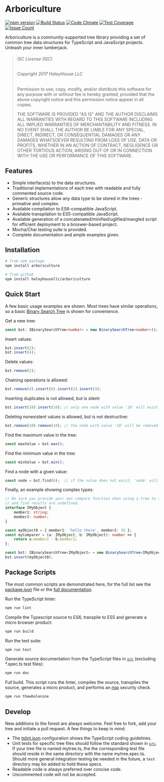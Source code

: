 # Arboriculture

[![npm version](https://badge.fury.io/js/arboriculture.svg)](https://badge.fury.io/js/arboriculture)
[![Build Status](https://travis-ci.org/haleyhousellc/arboriculture.svg?branch=master)](https://travis-ci.org/haleyhousellc/arboriculture)
[![Code Climate](https://codeclimate.com/github/haleyhousellc/arboriculture/badges/gpa.svg)](https://codeclimate.com/github/haleyhousellc/arboriculture)
[![Test Coverage](https://codeclimate.com/github/haleyhousellc/arboriculture/badges/coverage.svg)](https://codeclimate.com/github/haleyhousellc/arboriculture/coverage)
[![Issue Count](https://codeclimate.com/github/haleyhousellc/arboriculture/badges/issue_count.svg)](https://codeclimate.com/github/haleyhousellc/arboriculture)

Arboriculture is a community-supported tree library providing a set of common tree data structures for TypeScript and
JavaScript projects.  Unleash your inner lumberjack.

>###### ISC License (ISC)
>
>###### Copyright 2017 HaleyHouse LLC
>
>Permission to use, copy, modify, and/or distribute this software for any purpose with or without fee is hereby granted,
>provided that the above copyright notice and this permission notice appear in all copies.
>
>THE SOFTWARE IS PROVIDED "AS IS" AND THE AUTHOR DISCLAIMS ALL WARRANTIES WITH REGARD TO THIS SOFTWARE INCLUDING
>ALL IMPLIED WARRANTIES OF MERCHANTABILITY AND FITNESS. IN NO EVENT SHALL THE AUTHOR BE LIABLE FOR ANY SPECIAL, DIRECT,
>INDIRECT, OR CONSEQUENTIAL DAMAGES OR ANY DAMAGES WHATSOEVER RESULTING FROM LOSS OF USE, DATA OR PROFITS, WHETHER IN AN
>ACTION OF CONTRACT, NEGLIGENCE OR OTHER TORTIOUS ACTION, ARISING OUT OF OR IN CONNECTION WITH THE USE OR PERFORMANCE
>OF THIS SOFTWARE.

## Features

- Simple interface(s) to the data structures.
- Traditional implementations of each tree with readable and fully commented source code.
- Generic structures allow any data type to be stored in the trees - primative and complex.
- Available compilation to ES6-compatible JavaScript.
- Available transpilation to ES5-compatible JavaScript.
- Available generation of a concatenated/minified/uglified/mangled script for efficient deployment to a broswer-based
  project.
- Mocha/Chai testing suite is provided.
- Complete documentation and ample examples given.

## Installation

```bash
# from npm package
npm install arboriculture

# from github
npm install haleyhousellc/arboriculture
```

## Quick Start

A few basic usage examples are shown.  Most trees have similar operations, so a basic
[Binary Search Tree](https://github.com/haleyhousellc/arboriculture/blob/master/src/binary-search-tree/binary-search-tree.ts)
is shown for convenience.

Get a new tree:
```typescript
const bst: IBinarySearchTree<number> = new BinarySearchTree<number>();
```

Insert values:
```typescript
bst.insert(2);
bst.insert(4);
```

Delete values:
```typescript
bst.remove(2);
```

Chaining operations is allowed:
```typescript
bst.remove(4).insert(6).insert(2).insert(3);
```

Inserting duplicates is not allowed, but is silent:
```typescript
bst.insert(10).insert(10); // only one node with value '10' will exist
```

Deleting nonexistent values is allowed, but is not destructive:
```typescript
bst.remove(10).remove(10); // the node with value '10' will be removed on the first call, no change on the second call
```

Find the maximum value in the tree:
```typescript
const maxValue = bst.max();
```

Find the minimum value in the tree:
```typescript
const minValue = bst.min();
```

Find a node with a given value:
```typescript
const node = bst.find(6);  // if the value does not exist, 'node' will be null
```

Finally, an example showing complex types:
```typescript
// Be sure you provide your own compare function when using a tree to store custom objects, otherwise insert, remove,
// and find results are undefined.
interface IMyObject {
    member1: string;
    member2: number;
}

const myObject0 = { member1: 'hello there', member2: 35 };
const myComparer = (a: IMyObject, b: IMyObject): number => {
    return a.member2 - b.member2;
};

const bst: IBinarySearchTree<IMyObject> = new BinarySearchTree<IMyObject>(myComparer);
bst.insert(myObject0);
```

## Package Scripts

The most common scripts are demonstrated here, for the full list see the
[package.json](https://github.com/haleyhousellc/arboriculture/blob/master/package.json) file or the
[full documentation](https://haleyhousellc.github.io/arboriculture).

Run the TypeScript linter:
```bash
npm run lint
```

Compile the Typescript source to ES6, transpile to ES5 and generate a micro browser product:
```bash
npm run build
```

Run the test suite:
```bash
npm run test
```

Generate source documentation from the TypeScript files in
[`src`](https://github.com/haleyhousellc/arboriculture/blob/master/src) (excluding *.spec.ts test files):
```bash
npm run doc
```

Full build.  This script runs the linter, compiles the source, transpiles the source, generates a micro product,
and performs an [nsp](https://github.com/nodesecurity/nsp) security check.
```bash
npm run thewholenine
```

## Develop

New additions to the forest are always welcome.  Feel free to fork, add your tree and initiate a pull request.  A few
things to keep in mind:

- The [tslint.json](https://github.com/haleyhousellc/arboriculture/blob/master/tslint.json) configuration shows the
  TypeScript coding guidelines.
- Unit tests for specific tree files should follow the standard shown in
  [`src`](https://github.com/haleyhousellc/arboriculture/blob/master/src).  If your tree file is named mytree.ts, the
  the corresponding test file should reside in the same directory with the name mytree.spec.ts.  Should more general
  integration testing be needed in the future, a `test` directory may be added to hold these specs.
- Readable code is always preferred over concise code.
- Uncommented code will not be accepted.
